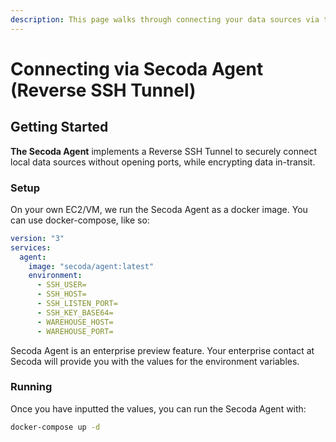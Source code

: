 ```yaml
---
description: This page walks through connecting your data sources via the Secoda Agent
---
```


# Connecting via Secoda Agent (Reverse SSH Tunnel)

## **Getting Started**

**The Secoda Agent**  implements a Reverse SSH Tunnel to securely connect local data sources without opening ports, while encrypting data in-transit.

### **Setup**

On your own EC2/VM, we run the Secoda Agent as a docker image. You can use docker-compose, like so:

```yml
version: "3"
services:
  agent:
    image: "secoda/agent:latest"
    environment:
      - SSH_USER=
      - SSH_HOST=
      - SSH_LISTEN_PORT=
      - SSH_KEY_BASE64=
      - WAREHOUSE_HOST=
      - WAREHOUSE_PORT=
```

Secoda Agent is an enterprise preview feature. Your enterprise contact at Secoda will provide you with the values for the environment variables.

### **Running**

Once you have inputted the values, you can run the Secoda Agent with:

```bash
docker-compose up -d
```
